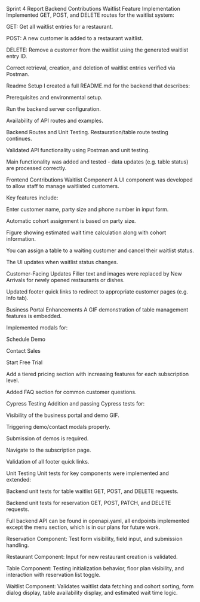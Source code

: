 Sprint 4 Report Backend Contributions Waitlist Feature Implementation
Implemented GET, POST, and DELETE routes for the waitlist system:

GET: Get all waitlist entries for a restaurant.

POST: A new customer is added to a restaurant waitlist.

DELETE: Remove a customer from the waitlist using the generated waitlist
entry ID.

Correct retrieval, creation, and deletion of waitlist entries verified
via Postman.

Readme Setup I created a full README.md for the backend that describes:

Prerequisites and environmental setup.

Run the backend server configuration.

Availability of API routes and examples.

Backend Routes and Unit Testing. Restauration/table route testing
continues.

Validated API functionality using Postman and unit testing.

Main functionality was added and tested - data updates (e.g. table
status) are processed correctly.

Frontend Contributions Waitlist Component A UI component was developed
to allow staff to manage waitlisted customers.

Key features include:

Enter customer name, party size and phone number in input form.

Automatic cohort assignment is based on party size.

Figure showing estimated wait time calculation along with cohort
information.

You can assign a table to a waiting customer and cancel their waitlist
status.

The UI updates when waitlist status changes.

Customer-Facing Updates Filler text and images were replaced by New
Arrivals for newly opened restaurants or dishes.

Updated footer quick links to redirect to appropriate customer pages
(e.g. Info tab).

Business Portal Enhancements A GIF demonstration of table management
features is embedded.

Implemented modals for:

Schedule Demo

Contact Sales

Start Free Trial

Add a tiered pricing section with increasing features for each
subscription level.

Added FAQ section for common customer questions.

Cypress Testing Addition and passing Cypress tests for:

Visibility of the business portal and demo GIF.

Triggering demo/contact modals properly.

Submission of demos is required.

Navigate to the subscription page.

Validation of all footer quick links.

Unit Testing Unit tests for key components were implemented and
extended:

Backend unit tests for table waitlist GET, POST, and DELETE requests.

Backend unit tests for reservation GET, POST, PATCH, and DELETE requests.

Full backend API can be found in openapi.yaml, all endpoints implemented except the menu section, which is in our plans for future work.

Reservation Component: Test form visibility, field input, and submission
handling.

Restaurant Component: Input for new restaurant creation is validated.

Table Component: Testing initialization behavior, floor plan visibility,
and interaction with reservation list toggle.

Waitlist Component: Validates waitlist data fetching and cohort sorting,
form dialog display, table availability display, and estimated wait time
logic.
